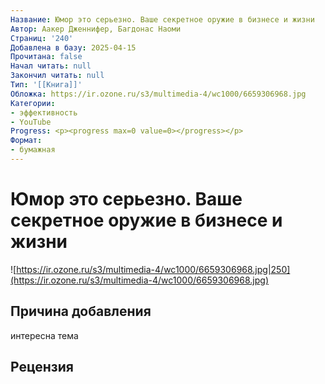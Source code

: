 ```yaml
---
Название: Юмор это серьезно. Ваше секретное оружие в бизнесе и жизни
Автор: Аакер Дженнифер, Багдонас Наоми
Страниц: '240'
Добавлена в базу: 2025-04-15
Прочитана: false
Начал читать: null
Закончил читать: null
Тип: '[[Книга]]'
Обложка: https://ir.ozone.ru/s3/multimedia-4/wc1000/6659306968.jpg
Категории:
- эффективность
- YouTube
Progress: <p><progress max=0 value=0></progress></p>
Формат:
- бумажная
---
```

# Юмор это серьезно. Ваше секретное оружие в бизнесе и жизни

![https://ir.ozone.ru/s3/multimedia-4/wc1000/6659306968.jpg|250](https://ir.ozone.ru/s3/multimedia-4/wc1000/6659306968.jpg)

## Причина добавления

интересна тема

## Рецензия